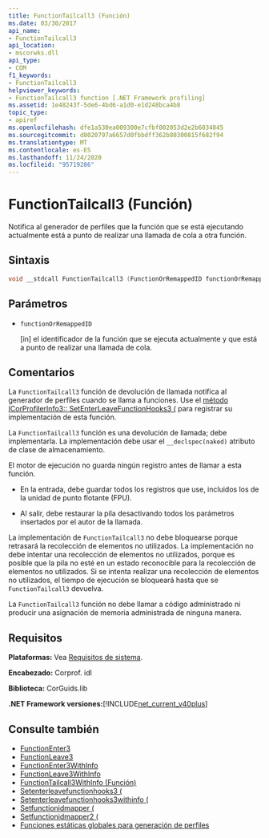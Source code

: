 ```yaml
---
title: FunctionTailcall3 (Función)
ms.date: 03/30/2017
api_name:
- FunctionTailcall3
api_location:
- mscorwks.dll
api_type:
- COM
f1_keywords:
- FunctionTailcall3
helpviewer_keywords:
- FunctionTailcall3 function [.NET Framework profiling]
ms.assetid: 1e48243f-5de6-4bd6-a1d0-e1d248bca4b8
topic_type:
- apiref
ms.openlocfilehash: dfe1a530ea009300e7cfbf002053d2e2b6034845
ms.sourcegitcommit: d8020797a6657d0fbbdff362b80300815f682f94
ms.translationtype: MT
ms.contentlocale: es-ES
ms.lasthandoff: 11/24/2020
ms.locfileid: "95719286"
---
```

# <a name="functiontailcall3-function"></a>FunctionTailcall3 (Función)

Notifica al generador de perfiles que la función que se está ejecutando actualmente está a punto de realizar una llamada de cola a otra función.  
  
## <a name="syntax"></a>Sintaxis  
  
```cpp  
void __stdcall FunctionTailcall3 (FunctionOrRemappedID functionOrRemappedID);  
```  
  
## <a name="parameters"></a>Parámetros

- `functionOrRemappedID`

  \[in] el identificador de la función que se ejecuta actualmente y que está a punto de realizar una llamada de cola.

## <a name="remarks"></a>Comentarios  

 La `FunctionTailcall3` función de devolución de llamada notifica al generador de perfiles cuando se llama a funciones. Use el [método ICorProfilerInfo3:: SetEnterLeaveFunctionHooks3 (](icorprofilerinfo3-setenterleavefunctionhooks3-method.md) para registrar su implementación de esta función.  
  
 La `FunctionTailcall3` función es una devolución de llamada; debe implementarla. La implementación debe usar el `__declspec(naked)` atributo de clase de almacenamiento.  
  
 El motor de ejecución no guarda ningún registro antes de llamar a esta función.  
  
- En la entrada, debe guardar todos los registros que use, incluidos los de la unidad de punto flotante (FPU).  
  
- Al salir, debe restaurar la pila desactivando todos los parámetros insertados por el autor de la llamada.  
  
 La implementación de `FunctionTailcall3` no debe bloquearse porque retrasará la recolección de elementos no utilizados. La implementación no debe intentar una recolección de elementos no utilizados, porque es posible que la pila no esté en un estado reconocible para la recolección de elementos no utilizados. Si se intenta realizar una recolección de elementos no utilizados, el tiempo de ejecución se bloqueará hasta que se `FunctionTailcall3` devuelva.  
  
 La `FunctionTailcall3` función no debe llamar a código administrado ni producir una asignación de memoria administrada de ninguna manera.  
  
## <a name="requirements"></a>Requisitos  

 **Plataformas:** Vea [Requisitos de sistema](../../get-started/system-requirements.md).  
  
 **Encabezado:** Corprof. idl  
  
 **Biblioteca:** CorGuids.lib  
  
 **.NET Framework versiones:**[!INCLUDE[net_current_v40plus](../../../../includes/net-current-v40plus-md.md)]  
  
## <a name="see-also"></a>Consulte también

- [FunctionEnter3](functionenter3-function.md)
- [FunctionLeave3](functionleave3-function.md)
- [FunctionEnter3WithInfo](functionenter3withinfo-function.md)
- [FunctionLeave3WithInfo](functionleave3withinfo-function.md)
- [FunctionTailcall3WithInfo (Función)](functiontailcall3withinfo-function.md)
- [Setenterleavefunctionhooks3 (](icorprofilerinfo3-setenterleavefunctionhooks3-method.md)
- [Setenterleavefunctionhooks3withinfo (](icorprofilerinfo3-setenterleavefunctionhooks3withinfo-method.md)
- [Setfunctionidmapper (](icorprofilerinfo-setfunctionidmapper-method.md)
- [Setfunctionidmapper2 (](icorprofilerinfo3-setfunctionidmapper2-method.md)
- [Funciones estáticas globales para generación de perfiles](profiling-global-static-functions.md)
